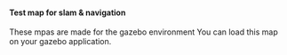 #### Test map for slam & navigation

These mpas are made for the gazebo environment
You can load this map on your gazebo application.